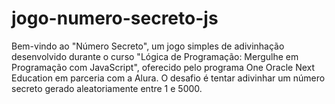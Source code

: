 # jogo-numero-secreto-js
Bem-vindo ao "Número Secreto", um jogo simples de adivinhação desenvolvido durante o curso "Lógica de Programação: Mergulhe em Programação com JavaScript", oferecido pelo programa One Oracle Next Education em parceria com a Alura. O desafio é tentar adivinhar um número secreto gerado aleatoriamente entre 1 e 5000.
